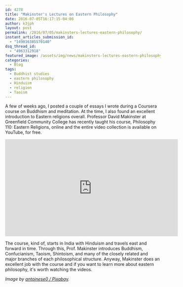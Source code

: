 ```yaml
---
id: 4278
title: "Makinster's Lectures on Eastern Philosophy"
date: 2016-07-05T16:17:15-04:00
author: k3jph
layout: post
permalink: /2016/07/05/makinsters-lectures-eastern-philosophy/
instant_articles_submission_id:
  - "149016385570140"
dsq_thread_id:
  - "4963312918"
featured_image: /assets/img/news/makinsters-lectures-eastern-philosophy.jpg
categories:
  - Blog
tags:
  - Buddhist studies
  - eastern philosophy
  - Hinduism
  - religion
  - Taoism
---
```

A few of weeks ago, I posted a couple of essays I wrote during a
Coursera course on Buddhism and meditation.  At the time, I also
found an excellent introduction to Eastern religions overall.
Professor David Makinster at Greenfield Community College has
recently taught his course, Philosophy 110: Eastern Religions,
online and the entire video collection is available on YouTube, for
free.

<iframe width="560" height="315"
src="https://www.youtube.com/embed/videoseries?list=PLaXdpa7hHYZrv1aPbypz3vt5aSBRPZo6P"
frameborder="0" allow="accelerometer; autoplay; encrypted-media;
gyroscope; picture-in-picture" allowfullscreen></iframe>

The course, kind of, starts in India with Hinduism and travels east
and forward in time.  Through this, Prof. Makinster introduces
Buddhism, Confucianism, Taoism, Shintoism, and many of the closely
related and major branches of each philosophical structure.  Anyway,
Makinster does an excellent job with the course and if you want to
learn more about eastern philosophy, it's worth watching the videos.

_Image by [antoinese0 /
Pixabay](https://pixabay.com/en/offering-buddhism-religion-petition-1210605/)._

